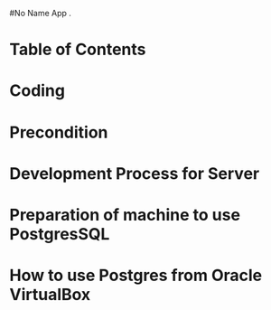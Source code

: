 #No Name App
.

# Table of Contents
# Coding
# Precondition
# Development Process for Server
# Preparation of machine to use PostgresSQL
# How to use Postgres from Oracle VirtualBox
